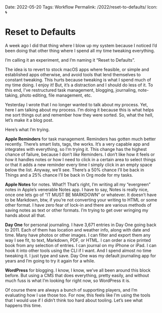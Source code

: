 Date: 2022-05-20
Tags: Workflow
Permalink: /2022/reset-to-defaults/
Icon: 🌀

# Reset to Defaults

A week ago I did that thing where I blow up my system because I noticed I’d been doing that other thing where I spend all my time tweaking everything.

I’m calling it an experiment, and I’m naming it “Reset to Defaults”.

The idea is to revert to stock macOS apps where feasible, or simple and established apps otherwise, and avoid tools that lend themselves to constant tweaking. This hurts because tweaking is what I spend much of my time doing. I enjoy it! But, it’s a distraction and I should do less of it. To this end, I’ve restructured task management, blogging, journaling, note-taking, photo editing, file management, etc.

Yesterday I wrote that I no longer wanted to talk about my process. Yet, here I am talking about my process. I’m doing it because this is what helps me sort things out and remember how they were sorted. So, what the hell, let’s make it a blog post.

Here’s what I’m trying.

**Apple Reminders**  for task management. Reminders has gotten much better recently. There’s smart lists, tags, the works. It’s a very capable app and integrates with everything, so I’m trying it. This change has the highest chance of failure, because I don’t _like_ Reminders. I don’t like how it feels or how it handles notes or how I need to click in a certain area to select things or that it adds a new reminder every time I simply click in an empty space below the list. Anyway, we’ll see. There’s a 50% chance I’ll be back in Things and a 25% chance I’ll be back in Org mode for my tasks.

**Apple Notes** for notes. What?! That’s right, I’m writing all my “evergreen” notes in Apple’s venerable Notes app. I have to say, Notes is really nice, once one lets go of “IT MUST BE MARKDOWN” or whatever. It doesn’t have to be Markdown, btw, if you’re not converting your writing to HTML or some other format. I have zero fear of lock-in and there are various methods of saving notes as text or other formats. I’m trying to get over wringing my hands about all that.

**Day One** for personal journaling. I have 3,671 entries in Day One going back to 2011. Each of them has location and weather info, along with date and time. Many have photos or other images. I can filter and export them any way I see fit, to text, Markdown, PDF, or HTML. I can order a nice printed book from any selection of entries. I can journal on my iPhone or iPad. I can hook it into other tools using the CLI if I want. And I spend almost no time tweaking it. I just type and save. Day One was my default journaling app for years and I’m going to try it again for a while.

**WordPress** for blogging. I know, I know, we’ve all been around this block before. But using a CMS that does everything, pretty easily, and without much fuss is what I’m looking for right now, so WordPress it is.

Of course there are always a bunch of supporting players, and I’m evaluating how I use those too. For now, this feels like I’m using the tools that I would use if I didn’t think too hard about tooling. Let’s see what happens this time.